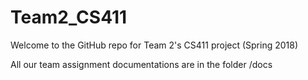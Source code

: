# Team2_CS411

Welcome to the GitHub repo for Team 2's CS411 project (Spring 2018)

All our team assignment documentations are in the folder /docs
